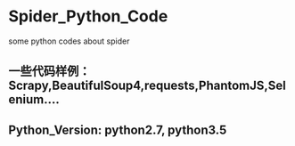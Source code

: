 # Spider_Python_Code
some python codes about spider
## 一些代码样例：Scrapy,BeautifulSoup4,requests,PhantomJS,Selenium....
## Python_Version: python2.7, python3.5
